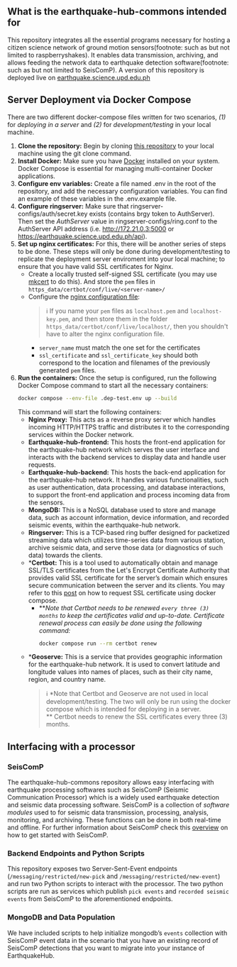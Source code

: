 ## What is the earthquake-hub-commons intended for
This repository integrates all the essential programs necessary for hosting a citizen science network of ground motion sensors(footnote: such as but not limited to raspberryshakes). It enables data transmission, archiving, and allows feeding the network data to earthquake detection software(footnote: such as but not limited to SeisComP).
A version of this repository is deployed live on [earthquake.science.upd.edu.ph](https://earthquake.science.upd.edu.ph)

## Server Deployment via Docker Compose
There are two different docker-compose files written for two scenarios, *(1)* for *deploying in a server* and *(2)* for *development/testing* in your local machine.
1. **Clone the repository:** Begin by cloning [this repository](https://github.com/UPRI-earthquake/earthquake-hub-commons.git) to your local machine using the git clone command.
2. **Install Docker:** Make sure you have [Docker](https://docs.docker.com/get-docker/) installed on your system. Docker Compose is essential for managing multi-container Docker applications.
3. **Configure env variables:** Create a file named .env in the root of the repository, and add the necessary configuration variables. You can find an example of these variables in the .env.example file.
4. **Configure ringserver:** Make sure that ringserver-configs/auth/secret.key exists (contains brgy token to AuthServer). Then set the *AuthServer* value in ringserver-configs/ring.conf to the AuthServer API address (i.e. http://172.21.0.3:5000 or https://earthquake.science.upd.edu.ph/api).
5. **Set up nginx certificates:** For this, there will be another series of steps to be done. These steps will only be done during development/testing to replicate the deployment server enviroment into your local machine; to ensure that you have valid SSL certificates for Nginx.
    - Create a locally trusted self-signed SSL certificate (you may use [mkcert](https://www.howtoforge.com/how-to-create-locally-trusted-ssl-certificates-with-mkcert-on-ubuntu/) to do this). And store the `pem` files in `https_data/certbot/conf/live/<server-name>/` 
    - Configure the [nginx configuration file](https_data/nginx.dep-test.d/nginx.dep-test.conf):
        > ℹ️ If you name your `pem` files as `localhost.pem` and `localhost-key.pem`, and then store them in the folder `https_data/certbot/conf/live/localhost/`, then you shouldn't have to alter the nginx configuration file.
        * `server_name` must match the one set for the certificates
        * `ssl_certificate` and `ssl_certificate_key` should both correspond to the location and filenames of the previously generated `pem` files.
6. **Run the containers:** Once the setup is configured, run the following Docker Compose command to start all the necessary containers:
    ```bash
    docker compose --env-file .dep-test.env up --build
    ```
    This command will start the following containers:
    - **Nginx Proxy:** This acts as a reverse proxy server which handles incoming HTTP/HTTPS traffic and distributes it to the corresponding services within the Docker network.
    - **Earthquake-hub-frontend:** This hosts the front-end application for the earthquake-hub network which serves the user interface and interacts with the backend services to display data and handle user requests.
    - **Earthquake-hub-backend:** This hosts the back-end application for the earthquake-hub network. It handles various functionalities, such as user authentication, data processing, and database interactions, to support the front-end application and process incoming data from the sensors.
    - **MongoDB:** This is a NoSQL database used to store and manage data, such as account information, device information, and recorded seismic events, within the earthquake-hub network.
    - **Ringserver:** This is a TCP-based ring buffer designed for packetized streaming data which utilizes time-series data from various station, archive seismic data, and serve those data (or diagnostics of such data) towards the clients.
    - ***Certbot:** This is a tool used to automatically obtain and manage SSL/TLS certificates from the Let's Encrypt Certificate Authority that provides valid SSL certificate for the server’s domain which ensures secure communication between the server and its clients. You may refer to this [post](https://mindsers.blog/post/https-using-nginx-certbot-docker/) on how to request SSL certificate using docker compose.  
      - ***Note that Certbot needs to be renewed `every three (3) months` to keep the certificates valid and up-to-date. Certificate renewal process can easily be done using the following command:*
        ```bash
        docker compose run --rm certbot renew
        ```
    - ***Geoserve:** This is a service that provides geographic information for the earthquake-hub network. It is used to convert latitude and longitude values into names of places, such as their city name, region, and country name.
        > ℹ️ *Note that Certbot and Geoserve are not used in local development/testing. The two will only be run using the docker compose which is intended for deploying in a server.  
        ** Certbot needs to renew the SSL certificates every three (3) months.

## Interfacing with a processor
### SeisComP
The earthquake-hub-commons repository allows easy interfacing with earthquake processing softwares such as SeisComP (Seismic Communication Processor) which is a widely used earthquake detection  and seismic data processing software. 
SeisComP is a collection of *software modules* used to for seismic data transmission, processing, analysis, monitoring, and archiving. These functions can be done in both real-time and offline. 
For further information about SeisComP check this [overview](https://www.seiscomp.de/doc/index.html) on how to get started with SeisComP.

### Backend Endpoints and Python Scripts 
This repository exposes two Server-Sent-Event endpoints (`/messaging/restricted/new-pick` and `/messaging/restricted/new-event`) and run two Python scripts to interact with the processor. The two python scripts are run as services which publish `pick events` and `recorded seismic events` from SeisComP to the aforementioned endpoints.

### MongoDB and Data Population
We have included scripts to help initialize mongodb’s `events` collection with SeisComP event data in the scenario that you have an existing record of SeisComP detections that you want to migrate into your instance of EarthquakeHub.
